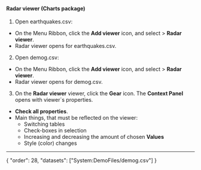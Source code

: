 #### Radar viewer (Charts package)

1. Open earthquakes.csv:
- On the Menu Ribbon, click the **Add viewer** icon, and select > **Radar viewer**. 
- Radar viewer opens for earthquakes.csv.
2. Open demog.csv:  
- On the Menu Ribbon, click the **Add viewer** icon, and select > **Radar viewer**. 
- Radar viewer opens for demog.csv.
3. On the **Radar viewer** viewer, click the **Gear** icon. The **Context Panel** opens with viewer`s properties. 
- **Check all properties**. 
- Main things, that must be reflected on the viewer:
  - Switching tables
  - Check-boxes in selection
  - Increasing and decreasing the amount of chosen **Values**
  - Style (color) changes
  

---
{
  "order": 28,
  "datasets": ["System:DemoFiles/demog.csv"]
}